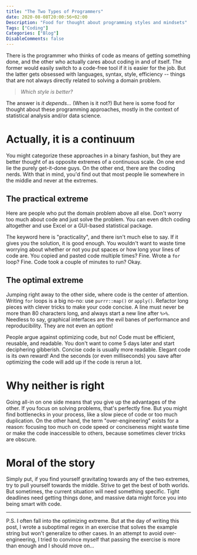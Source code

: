 ```yaml
---
title: "The Two Types of Programmers"
date: 2020-08-08T20:00:56+02:00
Description: "Food for thought about programming styles and mindsets"
Tags: ["Coding"]
Categories: ["Blog"]
DisableComments: false
---
```


There is the programmer who thinks of code as means of getting something done,
and the other who actually cares about coding in and of itself. The former would
easily switch to a code-free tool if it is easier for the job. But the latter
gets obsessed with languages, syntax, style, efficiency -- things that are not
always directly related to solving a domain problem.

> _Which style is better?_

The answer is _it depends..._ (When is it not?) But here is some food for
thought about these programming approaches, mostly in the context of statistical
analysis and/or data science.

# Actually, it is a continuum

You might categorize these approaches in a binary fashion, but they are better
thought of as opposite extremes of a continuous scale. On one end lie the purely
get-it-done guys. On the other end, there are the coding nerds.  With that in
mind, you'd find out that most people lie somewhere in the middle and never at
the extremes.

## The practical extreme

Here are people who put the domain problem above all else. Don't worry too much
about code and just solve the problem. You can even ditch coding altogether and
use Excel or a GUI-based statistical package.

The keyword here is "practicality", and there isn't much else to say. If it
gives you the solution, it is good enough. You wouldn't want to waste time
worrying about whether or not you put spaces or how long your lines of code are.
You copied and pasted code multiple times? Fine. Wrote a `for` loop? Fine. Code
took a couple of minutes to run? Okay.

## The optimal extreme

Jumping right away to the other side, where code is the center of attention.
Writing `for` loops is a big no-no: use `purrr::map()` or `apply()`. Refactor
long pieces with clever tricks to make your code concise. A line must never
be more than 80 characters long, and always start a new line after `%>%`.
Needless to say, graphical interfaces are the evil banes of performance and
reproducibility. They are not even an option!

People argue against optimizing code, but no! Code must be efficient, reusable,
and readable. You don't want to come 5 days later and start deciphering
gibberish. Concise code is usually more readable. Elegant code is its own
reward! And the seconds (or even milliseconds) you save after optimizing the
code will add up if the code is rerun a lot.

# Why neither is right

Going all-in on one side means that you give up the advantages of the other.
If you focus on solving problems, that's perfectly fine. But you might find
bottlenecks in your process, like a slow piece of code or too much duplication.
On the other hand, the term "over-engineering" exists for a reason: focusing too
much on code speed or conciseness might waste time or make the code inaccessible
to others, because sometimes clever tricks are obscure.

# Moral of the story

Simply put, if you find yourself gravitating towards any of the two extremes,
try to pull yourself towards the middle. Strive to get the best of both worlds.
But sometimes, the current situation will need something specific. Tight
deadlines need getting things done, and massive data might force you into being
smart with code.

* * *

P.S. I often fall into the optimizing extreme. But at the day of writing this
post, I wrote a suboptimal regex in an exercise that solves the example string
but won't generalize to other cases. In an attempt to avoid over-engineering,
I tried to convince myself that passing the exercise is more than enough and I
should move on...
